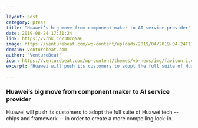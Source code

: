 ```yaml
---

layout: post
category: press
title: "Huawei’s big move from component maker to AI service provider"
date: 2019-08-24 17:31:24
link: https://vrhk.co/30zqNaG
image: https://venturebeat.com/wp-content/uploads/2019/04/2019-04-24T111728Z_3_LYNXNPEF3N0ER_RTROPTP_4_HUAWEI-HSBC-e1558409923159.jpg?w=1200&strip=all
domain: venturebeat.com
author: "VentureBeat"
icon: https://venturebeat.com/wp-content/themes/vb-news/img/favicon.ico
excerpt: "Huawei will push its customers to adopt the full suite of Huawei tech -- chips and framework -- in order to create a more compelling lock-in."

---
```


### Huawei’s big move from component maker to AI service provider

Huawei will push its customers to adopt the full suite of Huawei tech -- chips and framework -- in order to create a more compelling lock-in.